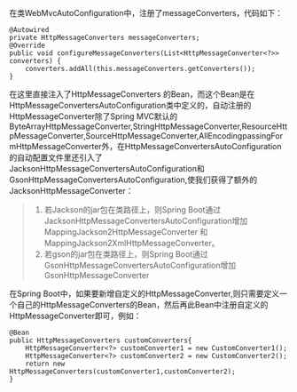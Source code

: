 在类WebMvcAutoConfiguration中，注册了messageConverters，代码如下：
```
@Autowired
private HttpMessageConverters messageConverters;
@Override
public void configureMessageConverters(List<HttpMessageConverter<?>> converters) {
    converters.addAll(this.messageConverters.getConverters());
}

```

在这里直接注入了HttpMessageConverters 的Bean，而这个Bean是在HttpMessageConvertersAutoConfiguration类中定义的，自动注册的HttpMessageConverter除了Spring MVC默认的ByteArrayHttpMessageConverter,StringHttpMessageConverter,ResourceHttpMessageConverter,SourceHttpMessageConverter,AllEncodingpassingFormHttpMessageConverter外，在HttpMessageConvertersAutoConfiguration的自动配置文件里还引入了JacksonHttpMessageConvertersAutoConfiguration和GsonHttpMessageConvertersAutoConfiguration,使我们获得了额外的JacksonHttpMessageConverter：

>
> 1. 若Jackson的jar包在类路径上，则Spring Boot通过JacksonHttpMessageConvertersAutoConfiguration增加MappingJackson2HttpMessageConverter
> 和MappingJackson2XmlHttpMessageConverter。
> 2. 若gson的jar包在类路径上，则Spring Boot通过GsonHttpMessageConvertersAutoConfiguration增加GsonHttpMessageConverter
>

在Spring Boot中，如果要新增自定义的HttpMessageConverter,则只需要定义一个自己的HttpMessageConverters的Bean，然后再此Bean中注册自定义的HttpMessageConverter即可，例如：
```
@Bean
public HttpMessageConverters customConverters{
    HttpMessageConverter<?> customConverter1 = new CustomConverter1();
    HttpMessageConverter<?> customConverter2 = new CustomConverter2();
    return new HttpMessageConverters(customConverter1,customConverter2);
}

```
